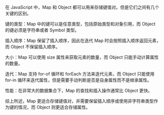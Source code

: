 在 JavaScript 中，Map 和 Object 都可以用来存储键值对。但是它们之间有几个关键的区别。

键的类型：Map 中的键可以是任意类型，包括原始类型和对象引用，而 Object 的键必须是字符串或者 Symbol 类型。

插入顺序：Map 保留了插入顺序，因此在迭代 Map 时会按照插入顺序返回元素，而 Object 不保留插入顺序。

大小：Map 可以使用 size 属性来获取元素的数量，而 Object 只能手动计算属性的数量。

迭代：Map 支持 for-of 循环和 forEach 方法来迭代元素，而 Object 只能使用 for-in 循环来迭代属性，但是需要手动判断是否是自身属性而不是继承属性。

性能：在非常大的数据集合下，Map 的查找和插入操作通常比 Object 更快。

综上所述，Map 更适合存储键值对，并需要保留插入顺序或使用非字符串类型作为键的情况，而 Object 则更适合存储属性。
